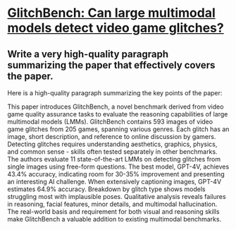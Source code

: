 # [GlitchBench: Can large multimodal models detect video game glitches?](https://arxiv.org/abs/2312.05291)

## Write a very high-quality paragraph summarizing the paper that effectively covers the paper.

 Here is a high-quality paragraph summarizing the key points of the paper:

This paper introduces GlitchBench, a novel benchmark derived from video game quality assurance tasks to evaluate the reasoning capabilities of large multimodal models (LMMs). GlitchBench contains 593 images of video game glitches from 205 games, spanning various genres. Each glitch has an image, short description, and reference to online discussion by gamers. Detecting glitches requires understanding aesthetics, graphics, physics, and common sense - skills often tested separately in other benchmarks. The authors evaluate 11 state-of-the-art LMMs on detecting glitches from single images using free-form questions. The best model, GPT-4V, achieves 43.4% accuracy, indicating room for 30-35% improvement and presenting an interesting AI challenge. When extensively captioning images, GPT-4V estimates 64.9% accuracy. Breakdown by glitch type shows models struggling most with implausible poses. Qualitative analysis reveals failures in reasoning, facial features, minor details, and multimodal hallucination. The real-world basis and requirement for both visual and reasoning skills make GlitchBench a valuable addition to existing multimodal benchmarks.

